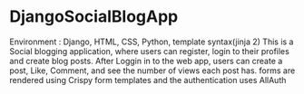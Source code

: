 # DjangoSocialBlogApp
Environment : Django, HTML, CSS, Python, template syntax(jinja 2)
This is a Social blogging application, where users can register, login to their profiles and create blog posts. After Loggin in to the web app, users can create a post, Like, Comment, and see the number of views each post has. 
forms are rendered using Crispy form templates and the authentication uses AllAuth

